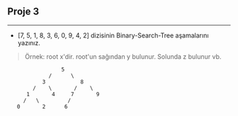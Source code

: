 
## Proje 3
---
* [7, 5, 1, 8, 3, 6, 0, 9, 4, 2] dizisinin Binary-Search-Tree aşamalarını yazınız.
> Örnek: root x'dir. root'un sağından y bulunur. Solunda z bulunur vb.
```
                 5
             /      \
           3           8
        /    \       /    \
      1       4     7       9
     /   \         /
   0       2      6
 ```
   
     
    
